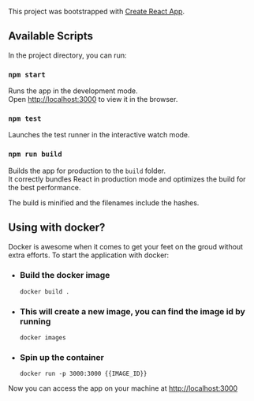 This project was bootstrapped with [Create React App](https://github.com/facebook/create-react-app).

## Available Scripts

In the project directory, you can run:

### `npm start`

Runs the app in the development mode.<br>
Open [http://localhost:3000](http://localhost:3000) to view it in the browser.

### `npm test`

Launches the test runner in the interactive watch mode.<br>

### `npm run build`

Builds the app for production to the `build` folder.<br>
It correctly bundles React in production mode and optimizes the build for the best performance.

The build is minified and the filenames include the hashes.<br>


## Using with docker?

Docker is awesome when it comes to get your feet on the groud without extra efforts.
To start the application with docker:

- ### Build the docker image
  `docker build .`

- ### This will create a new image, you can find the image id by running
  `docker images`

- ### Spin up the container
  `docker run -p 3000:3000 {{IMAGE_ID}}`

Now you can access the app on your machine at [http://localhost:3000](http://localhost:3000)
